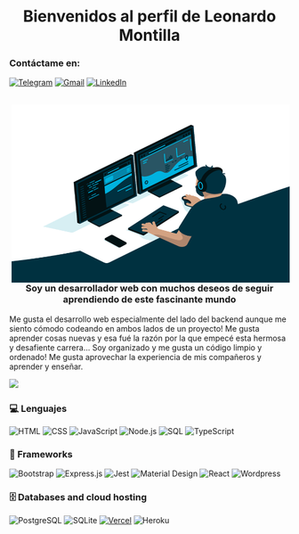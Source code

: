 <h1 align="center">
  Bienvenidos al perfil de Leonardo Montilla
</h1>

<h3>Contáctame en:</h3>

[![Telegram](https://img.shields.io/badge/-TELEGRAM-2CA5E0?style=for-the-badge&logo=telegram&logoColor=white)](https://t.me/Leonardomontilla)
[![Gmail](https://img.shields.io/badge/-GMAIL-D14836?style=for-the-badge&logo=gmail&logoColor=white)](mailto:leme.310589@gmail.com)
[![LinkedIn](https://img.shields.io/badge/-LINKEDIN-0077B5?style=for-the-badge&logo=linkedin&logoColor=white)](https://www.linkedin.com/in/LeonardoMontilla74)

<br/>

<img align="right" alt="GIF" src="./code.gif" width="500" height="320" />

<h3 align="center">Soy un desarrollador web con muchos deseos de seguir aprendiendo de este fascinante mundo</h3>
<p> Me gusta el desarrollo web especialmente del lado del backend aunque me siento cómodo codeando en ambos lados de un proyecto! 
Me gusta aprender cosas nuevas y esa fué la razón por la que empecé esta hermosa y desafiente carrera... Soy organizado y me gusta un código limpio y ordenado! Me gusta aprovechar la experiencia de mis compañeros y aprender y enseñar. </p>

![](https://visitor-badge.glitch.me/badge?page_id=LeonardoMontilla74.LeonardoMontilla74)

### 💻 Lenguajes
<p>
  <img alt="HTML" src="https://img.shields.io/badge/HTML-E34F26.svg?logo=html5&logoColor=white">
  <img alt="CSS" src="https://img.shields.io/badge/CSS-1572B6.svg?logo=css3&logoColor=white">
  <img alt="JavaScript" src="https://img.shields.io/badge/JavaScript-F7DF1E.svg?logo=javascript&logoColor=black">
  <img alt="Node.js" src="https://img.shields.io/badge/Node.js-43853D.svg?logo=node.js&logoColor=white">
  <img alt="SQL" src="https://custom-icon-badges.herokuapp.com/badge/SQL-025E8C.svg?logo=database&logoColor=white">
  <img alt="TypeScript" src="https://img.shields.io/badge/TypeScript-007ACC.svg?logo=typescript&logoColor=white">
</p>

### 🧰 Frameworks

<p>
    <img alt="Bootstrap" src="https://img.shields.io/badge/Bootstrap-7952B3.svg?logo=bootstrap&logoColor=white">
    <img alt="Express.js" src="https://img.shields.io/badge/Express.js-404d59.svg?logo=express&logoColor=white">
    <img alt="Jest" src="https://img.shields.io/badge/Jest-C21325.svg?logo=jest&logoColor=white">
    <img alt="Material Design" src="https://img.shields.io/badge/Material%20Design-0081CB.svg?logo=material-design&logoColor=white">
    <img alt="React" src="https://img.shields.io/badge/React-20232a.svg?logo=react&logoColor=%2361DAFB">
    <img alt="Wordpress" src="https://img.shields.io/badge/Wordpress-21759B?logo=wordpress&logoColor=white">
</p>

### 🗄️ Databases and cloud hosting

<p>
    <img alt="PostgreSQL" src ="https://img.shields.io/badge/PostgreSQL-316192.svg?logo=postgresql&logoColor=white">
    <img alt="SQLite" src ="https://img.shields.io/badge/SQLite-07405e.svg?logo=sqlite&logoColor=white"></a>
    <a href="#"><img alt="Vercel" src="https://img.shields.io/badge/Vercel-000000.svg?logo=vercel&logoColor=white"></a>
    <img alt="Heroku" src="https://img.shields.io/badge/Heroku-430098.svg?logo=heroku&logoColor=white">
</p>





<!-- ## Mi actividad reciente en GitHub
<p><img align="right" src="https://github-readme-streak-stats.herokuapp.com/?user=leonardomontilla74&theme=gotham" alt="leonardomontilla74" /></p>

<p><img align="left" src="https://github-readme-stats.vercel.app/api?username=leonardomontilla74&show_icons=true&theme=gotham" alt="leonardomontilla74" /></p>

<p><img align="center" src="https://github-readme-stats.vercel.app/api/top-langs?username=leonardomontilla74&show_icons=true&locale=en&layout=compact&theme=gotham" alt="leonardomontilla74" /></p>

<p><img align="center" src="https://denvercoder1-activity-graph.herokuapp.com/graph/?username=LeonardoMontilla74&theme=gotham" alt="LeonardoMontilla74's Activity Graph" /></p> -->
